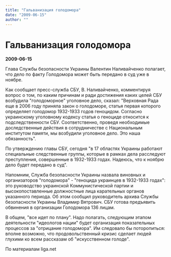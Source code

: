 ```yaml
---
title: "Гальванизация голодомора"
date: "2009-06-15"
author: ""
---
```


# Гальванизация голодомора

**2009-06-15** 

Глава Службы безопасности Украины Валентин Наливайченко полагает, что дело по факту Голодомора может быть передано в суд уже в ноябре.

Как сообщает пресс-служба СБУ, В. Наливайченко, комментируя вопрос о том, по каким причинам и ради достижения каких целей СБУ возбудила "голодоморное" уголовное дело, сказал: "Верховная Рада еще в 2006 году приняла закон о голодоморе, статья первая которого определяет голодомор 1932-1933 годов геноцидом. Согласно украинскому уголовному кодексу статья о геноциде относится к подследственности СБУ. Соответственно, проведя необходимые доследственные действия в сотрудничестве с Национальным институтом памяти, мы возбудили уголовное дело. Это наша обязанность".

По утверждению главы СБУ, сегодня "в 17 областях Украины работают специальные следственные группы, которые в рамках дела расследуют преступления, совершенные в 1932-1933 годах. Надеюсь, что к ноябрю дело будет передано в суд".

Напомним, Служба безопасности Украины назвала виновных и организаторов "голодомора" - "геноцида украинцев в 1932-1933 годах": это руководство украинской Коммунистической партии и высокопоставленные должностные лица карательных органов указанного периода. Об этом сообщил руководитель архива Службы безопасности Украины Владимир Вятрович. СБУ готова предъявить обвинения в организации Голодомора 136 лицам.

В общем, "все идет по плану". Надо полагать, следующим этапом деятельности "идеологов нации" будет организация показательных процессов за "отрицание голодомора". Им следовало бы поторопиться: вполне возможно, что продовольственный кризис сделает людей глухими ко всем рассказам об "искусственном голоде".

По материалам liga.net